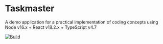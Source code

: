 # Taskmaster

A demo application for a practical implementation of coding concepts using Node v16.x + React v18.2.x + TypeScript v4.7

[![Build](https://github.com/220509-web-dev/taskmaster-ui/actions/workflows/build.yml/badge.svg?branch=main)](https://github.com/220509-web-dev/taskmaster-ui/actions/workflows/build.yml)